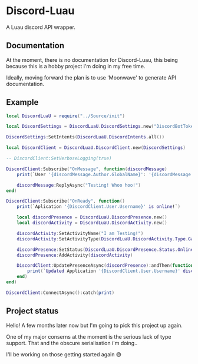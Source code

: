 # Discord-Luau
A Luau discord API wrapper.

## Documentation
At the moment, there is no documentation for Discord-Luau, this being because this is a hobby project i'm doing in my free time.

Ideally, moving forward the plan is to use 'Moonwave' to generate API documentation.

## Example

```lua
local DiscordLuaU = require("../Source/init")

local DiscordSettings = DiscordLuaU.DiscordSettings.new("DiscordBotToken")

DiscordSettings:SetIntents(DiscordLuaU.DiscordIntents.all())

local DiscordClient = DiscordLuaU.DiscordClient.new(DiscordSettings)

-- DiscordClient:SetVerboseLogging(true)

DiscordClient:Subscribe("OnMessage", function(discordMessage)
	print(`User '{discordMessage.Author.GlobalName}': '{discordMessage.Content}'`)

	discordMessage:ReplyAsync("Testing! Whoo hoo!")
end)

DiscordClient:Subscribe("OnReady", function()
	print(`Aplication '{DiscordClient.User.Username}' is online!`)

	local discordPresence = DiscordLuaU.DiscordPresence.new()
	local discordActivity = DiscordLuaU.DiscordActivity.new()

	discordActivity:SetActivityName("I am Testing!")
	discordActivity:SetActivityType(DiscordLuaU.DiscordActivity.Type.Game)

	discordPresence:SetStatus(DiscordLuaU.DiscordPresence.Status.Online)
	discordPresence:AddActivity(discordActivity)

	DiscordClient:UpdatePresenceAsync(discordPresence):andThen(function()
		print(`Updated Application '{DiscordClient.User.Username}' discord status!`)
	end)
end)

DiscordClient:ConnectAsync():catch(print)
```

## Project status

Hello! A few months later now but I'm going to pick this project up again.

One of my major conserns at the moment is the serious lack of type support. That and the obscure serialisation i'm doing..

I'll be working on those getting started again 😅
